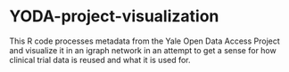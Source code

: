 # YODA-project-visualization
This R code processes metadata from the Yale Open Data Access Project and visualize it in an igraph network in an attempt to get a sense for how clinical trial data is reused and what it is used for.
